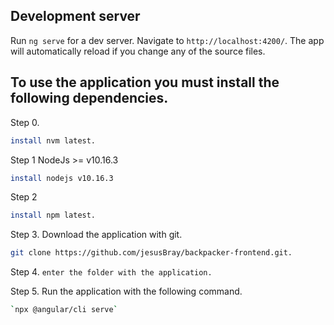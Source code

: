 ## Development server

Run `ng serve` for a dev server. Navigate to `http://localhost:4200/`. The app will automatically reload if you change any of the source files.

## To use the application you must install the following dependencies.
Step 0.
```bash
install nvm latest.
```

Step 1 NodeJs >= v10.16.3
```bash
install nodejs v10.16.3
```

Step 2
```bash
install npm latest.
```

Step 3. Download the application with git.
```bash
git clone https://github.com/jesusBray/backpacker-frontend.git.
```

Step 4.
`enter the folder with the application.`


Step 5. Run the application with the following command.
```bash
`npx @angular/cli serve`
```
